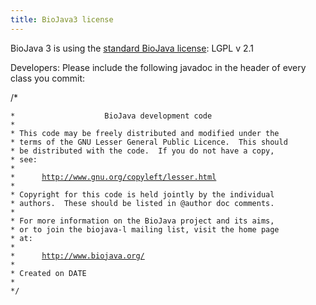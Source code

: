 ```yaml
---
title: BioJava3 license
---
```


BioJava 3 is using the [standard BioJava
license](BioJava:License "wikilink"): LGPL v 2.1

Developers: Please include the following javadoc in the header of every
class you commit:

<java> /\*

`*                    BioJava development code`  
`*`  
`* This code may be freely distributed and modified under the`  
`* terms of the GNU Lesser General Public Licence.  This should`  
`* be distributed with the code.  If you do not have a copy,`  
`* see:`  
`*`  
`*      `[`http://www.gnu.org/copyleft/lesser.html`](http://www.gnu.org/copyleft/lesser.html)  
`*`  
`* Copyright for this code is held jointly by the individual`  
`* authors.  These should be listed in @author doc comments.`  
`*`  
`* For more information on the BioJava project and its aims,`  
`* or to join the biojava-l mailing list, visit the home page`  
`* at:`  
`*`  
`*      `[`http://www.biojava.org/`](http://www.biojava.org/)  
`*`  
`* Created on DATE`  
`*`  
`*/`

</java>
